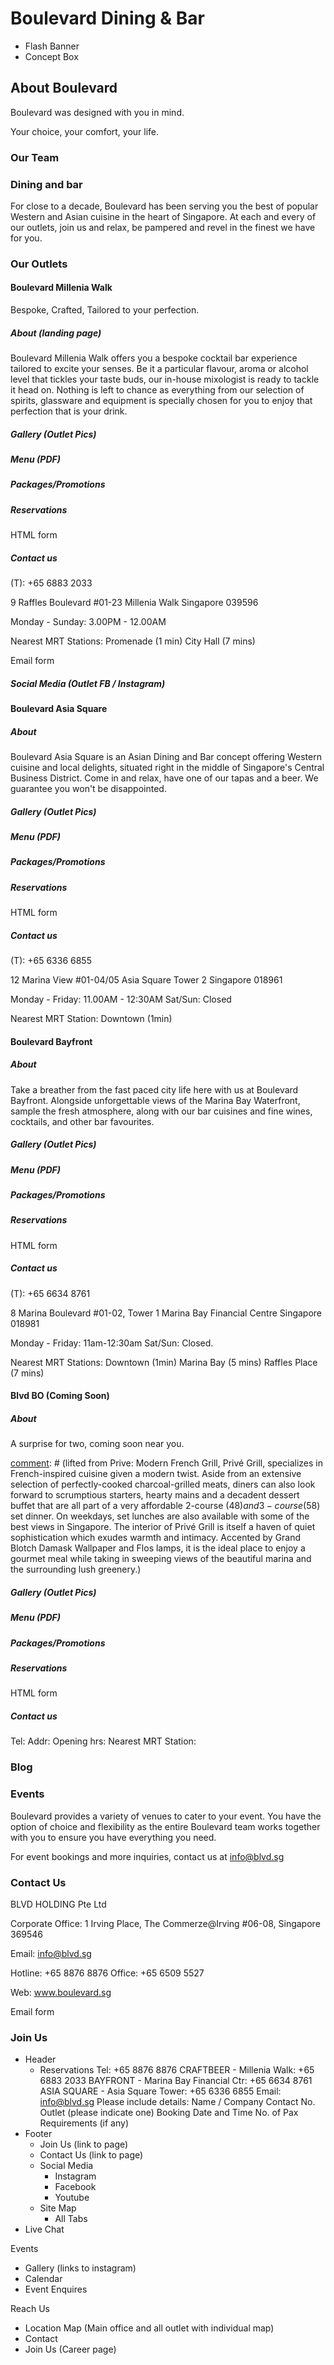 # Boulevard Dining & Bar

[comment]: # (We need pictures)
+ Flash Banner
+ Concept Box

## About Boulevard

Boulevard was designed with you in mind.

Your choice, your comfort, your life.

[comment]: # (What is Boulevard's history? Why was Boulevard formed?)

[comment]: # (Company Mission/Vision/Values)

[comment]: # (Check how long Boulevard has been around)


### Our Team

### Dining and bar

For close to a decade, Boulevard has been serving you the best of popular Western and Asian cuisine in the heart of Singapore. At each and every of our outlets, join us and relax, be pampered and revel in the finest we have for you.

### Our Outlets

[comment]: # (individual websites for each location)

#### Boulevard Millenia Walk
Bespoke, Crafted, Tailored to your perfection.

##### About (landing page)
Boulevard Millenia Walk offers you a bespoke cocktail bar experience tailored to excite your senses. Be it a particular flavour, aroma or alcohol level that tickles your taste buds, our in-house mixologist is ready to tackle it head on. Nothing is left to chance as everything from our selection of spirits, glassware and equipment is specially chosen for you to enjoy that perfection that is your drink.

[comment]: # (photos of food, Mixologist, drinks, cups, environment)

##### Gallery (Outlet Pics)
##### Menu (PDF)
##### Packages/Promotions
##### Reservations
HTML form

##### Contact us
(T): +65 6883 2033

9 Raffles Boulevard #01-23
Millenia Walk
Singapore 039596

Monday - Sunday: 3.00PM - 12.00AM

Nearest MRT Stations:
Promenade (1 min)
City Hall (7 mins)

[comment]: # (imbed google map)

Email form

##### Social Media (Outlet FB / Instagram)

#### Boulevard Asia Square

##### About
Boulevard Asia Square is an Asian Dining and Bar concept offering Western cuisine and local delights, situated right in the middle of Singapore's Central Business District. Come in and relax, have one of our tapas and a beer. We guarantee you won't be disappointed.

##### Gallery (Outlet Pics)
##### Menu (PDF)
##### Packages/Promotions
##### Reservations
HTML form

##### Contact us
(T): +65 6336 6855

12 Marina View #01-04/05
Asia Square Tower 2
Singapore 018961

Monday - Friday: 11.00AM - 12:30AM
Sat/Sun: Closed

Nearest MRT Station:
Downtown (1min)

[comment]: # (imbed google map)

#### Boulevard Bayfront

##### About
Take a breather from the fast paced city life here with us at Boulevard Bayfront. Alongside unforgettable views of the Marina Bay Waterfront, sample the fresh atmosphere, along with our bar cuisines and fine wines, cocktails, and other bar favourites.

##### Gallery (Outlet Pics)
##### Menu (PDF)
##### Packages/Promotions
##### Reservations
HTML form

##### Contact us
  (T): +65 6634 8761

  8 Marina Boulevard #01-02, Tower 1
  Marina Bay Financial Centre
  Singapore 018981


  Monday - Friday: 11am-12:30am
  Sat/Sun: Closed.


  Nearest MRT Stations:
  Downtown (1min)
  Marina Bay (5 mins)
  Raffles Place (7 mins)

[comment]: # (imbed google map)

#### Blvd BO (Coming Soon)

##### About
A surprise for two, coming soon near you.

[comment]: # (lifted from Prive: Modern French Grill, Privé Grill, specializes in French-inspired cuisine given a modern twist. Aside from an extensive selection of perfectly-cooked charcoal-grilled meats, diners can also look forward to scrumptious starters, hearty mains and a decadent dessert buffet that are all part of a very affordable 2-course ($48) and 3-course ($58) set dinner. On weekdays, set lunches are also available with some of the best views in Singapore. The interior of Privé Grill is itself a haven of quiet sophistication which exudes warmth and intimacy. Accented by Grand Blotch Damask Wallpaper and Flos lamps, it is the ideal place to enjoy a gourmet meal while taking in sweeping views of the beautiful marina and the surrounding lush greenery.)

##### Gallery (Outlet Pics)
##### Menu (PDF)
##### Packages/Promotions
##### Reservations
HTML form

##### Contact us
Tel:
Addr:
Opening hrs:
Nearest MRT Station:

[comment]: # (imbed google map)

### Blog
### Events
Boulevard provides a variety of venues to cater to your event. You have the option of choice and flexibility as the entire Boulevard team works together with you to ensure you have everything you need.

For event bookings and more inquiries, contact us at info@blvd.sg

[comment]: # (insert pictures of past events)

### Contact Us
BLVD HOLDING Pte Ltd

Corporate Office:
1 Irving Place, The Commerze@Irving
\#06-08, Singapore 369546

Email: info@blvd.sg

Hotline: +65 8876 8876
Office:   +65 6509 5527

Web:     www.boulevard.sg

Email form

[comment]: # (phone and address of the main group office? email of customer support?)

### Join Us

+ Header
   - Reservations
   Tel: \+65 8876 8876
   CRAFTBEER - Millenia Walk: +65 6883 2033
   BAYFRONT - Marina Bay Financial Ctr: +65 6634 8761
   ASIA SQUARE - Asia Square Tower: +65 6336 6855
   Email: info@blvd.sg
   Please include details:
   Name / Company
   Contact No.
   Outlet (please indicate one)
   Booking Date and Time
   No. of Pax
   Requirements (if any)
+ Footer
   - Join Us (link to page)
   - Contact Us (link to page)
   - Social Media
       - Instagram
       - Facebook
       - Youtube
   - Site Map
       - All Tabs
 + Live Chat




Events
 + Gallery (links to instagram)
 + Calendar
 + Event Enquires

Reach Us
 + Location Map (Main office and all outlet with individual map)
 + Contact
 + Join Us (Career page)
